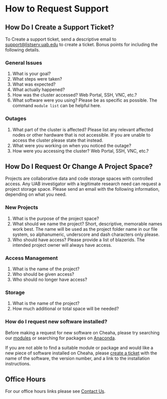 # How to Request Support

## How Do I Create a Support Ticket?

To Create a support ticket, send a descriptive email to <support@listserv.uab.edu> to create a ticket. Bonus points for including the following details.

### General Issues

1. What is your goal?
2. What steps were taken?
3. What was expected?
4. What actually happened?
5. How was the cluster accessed? Web Portal, SSH, VNC, etc.?
6. What software were you using? Please be as specific as possible. The command `module list` can be helpful here.

### Outages

1. What part of the cluster is affected? Please list any relevant affected nodes or other hardware that is not accessible. If you are unable to access the cluster please state that instead.
2. What were you working on when you noticed the outage?
3. How were you accessing the cluster? Web Portal, SSH, VNC, etc.?

## How Do I Request Or Change A Project Space?

Projects are collaborative data and code storage spaces with controlled access. Any UAB investigator with a legitimate research need can request a project storage space. Please send an email with the following information, depending on what you need.

### New Projects

1. What is the purpose of the project space?
2. What should we name the project? Short, descriptive, memorable names work best. The name will be used as the project folder name in our file system, so alphanumeric, underscore and dash characters only please.
3. Who should have access? Please provide a list of blazerids. The intended project owner will always have access.

### Access Management

1. What is the name of the project?
2. Who should be given access?
3. Who should no longer have access?

### Storage

1. What is the name of the project?
2. How much additional or total space will be needed?

### How do I request new software installed?

Before making a request for new software on Cheaha, please try searching our [modules](../cheaha/lmod.md) or searching for packages on [Anaconda](../cheaha/conda.md).

If you are not able to find a suitable module or package and would like a new piece of software installed on Cheaha, please [create a ticket](#how-do-i-create-a-support-ticket) with the name of the software, the version number, and a link to the installation instructions.

## Office Hours

For our office hours links please see [Contact Us](../index.md#contact-us).
